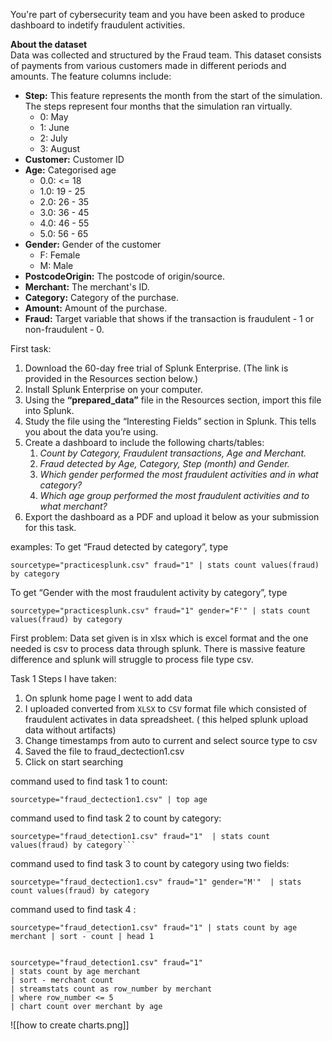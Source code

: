 You're part of cybersecurity team and you have been asked to produce dashboard to indetify fraudulent activities.

**About the dataset**  
Data was collected and structured by the Fraud team. This dataset consists of payments from various customers made in different periods and amounts. The feature columns include:

- **Step:** This feature represents the month from the start of the simulation. The steps represent four months that the simulation ran virtually.
    - 0: May
    - 1: June
    - 2: July
    - 3: August
- **Customer:** Customer ID
- **Age:** Categorised age
    - 0.0: <= 18
    - 1.0: 19 - 25
    - 2.0: 26 - 35
    - 3.0: 36 - 45
    - 4.0: 46 - 55
    - 5.0: 56 - 65
- **Gender:** Gender of the customer
    - F: Female
    - M: Male
- **PostcodeOrigin:** The postcode of origin/source.
- **Merchant:** The merchant's ID. 
- **Category:** Category of the purchase. 
- **Amount:** Amount of the purchase.
- **Fraud:** Target variable that shows if the transaction is fraudulent - 1 or non-fraudulent - 0.

First task:
1. Download the 60-day free trial of Splunk Enterprise. (The link is provided in the Resources section below.)
2. Install Splunk Enterprise on your computer.
3. Using the **“prepared_data”** file in the Resources section, import this file into Splunk. 
4. Study the file using the “Interesting Fields” section in Splunk. This tells you about the data you’re using.
5. Create a dashboard to include the following charts/tables:
    1. *Count by Category, Fraudulent transactions, Age and Merchant.*
    2. *Fraud detected by Age, Category, Step (month) and Gender.*
    3. *Which gender performed the most fraudulent activities and in what category?*
    4. *Which age group performed the most fraudulent activities and to what merchant?*
6. Export the dashboard as a PDF and upload it below as your submission for this task.


examples:
To get “Fraud detected by category”, type
```
sourcetype="practicesplunk.csv" fraud="1" | stats count values(fraud) by category
```
 To get “Gender with the most fraudulent activity by category”, type
```
sourcetype="practicesplunk.csv" fraud="1" gender="F'" | stats count values(fraud) by category
```

First problem:
Data set given is in xlsx which is excel format and the one needed is csv to process data through splunk. There is massive feature difference and splunk will struggle to process file type csv.

Task 1
Steps I have taken:
1. On splunk home page  I went to add data
2. I uploaded converted from `XLSX` to `CSV` format file which consisted of fraudulent activates in data spreadsheet. ( this helped splunk upload data without artifacts)
3. Change timestamps from auto to current and select source type to csv
4. Saved the file to fraud_dectection1.csv
5. Click on start searching

command used  to find task 1 to count:
```
sourcetype="fraud_dectection1.csv" | top age
```

command used to find task 2 to count by category:
```
sourcetype="fraud_detection1.csv" fraud="1"  | stats count values(fraud) by category```
```

command used to find task 3 to count by category using two fields:
```
sourcetype="fraud_dectection1.csv" fraud="1" gender="M'"  | stats count values(fraud) by category
```
command used to find task 4 :
```
sourcetype="fraud_detection1.csv" fraud="1" | stats count by age merchant | sort - count | head 1
```

```

sourcetype="fraud_detection1.csv" fraud="1"
| stats count by age merchant
| sort - merchant count
| streamstats count as row_number by merchant
| where row_number <= 5
| chart count over merchant by age
```

![[how to create charts.png]]
